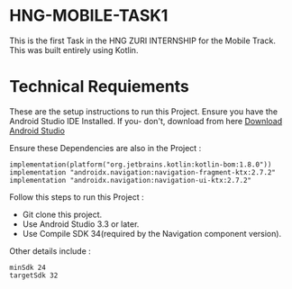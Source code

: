 # HNG-MOBILE-TASK1

This is the first Task in the HNG ZURI INTERNSHIP for the Mobile Track. This was built entirely using Kotlin.

# Technical Requiements

These are the setup instructions to run this Project. Ensure you have the Android Studio IDE Installed. If you-
don't, download from here [Download Android Studio](https://developer.android.com/studio)

Ensure these Dependencies are also in the Project :
```
implementation(platform("org.jetbrains.kotlin:kotlin-bom:1.8.0"))
implementation "androidx.navigation:navigation-fragment-ktx:2.7.2"
implementation "androidx.navigation:navigation-ui-ktx:2.7.2"
```

Follow this steps to run this Project :
- Git clone this project.
- Use Android Studio 3.3 or later.
- Use Compile SDK 34(required by the Navigation component version).

Other details include :
```
minSdk 24
targetSdk 32
```
